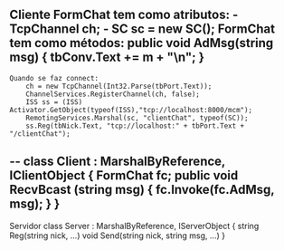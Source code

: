 ﻿Cliente
	FormChat tem como atributos:
		- TcpChannel ch;
		- SC sc = new SC();
	FormChat tem como métodos:
		public void AdMsg(string msg) { tbConv.Text += m + "\n"; }
--	
	Quando se faz connect:
		ch = new TcpChannel(Int32.Parse(tbPort.Text));
		ChannelServices.RegisterChannel(ch, false);
		ISS ss = (ISS) Activator.GetObject(typeof(ISS),"tcp://localhost:8000/mcm");
		RemotingServices.Marshal(sc, "clientChat", typeof(SC));
		ss.Reg(tbNick.Text, "tcp://localhost:" + tbPort.Text + "/clientChat");
--
	class Client :  MarshalByReference, IClientObject {
		FormChat fc;
		public void RecvBcast (string msg) { fc.Invoke(fc.AdMsg, msg); }
	}
--

Servidor
        class Server : MarshalByReference, IServerObject {
	  string Reg(string nick, ...)
	  void Send(string nick, string msg, ...)
	}


